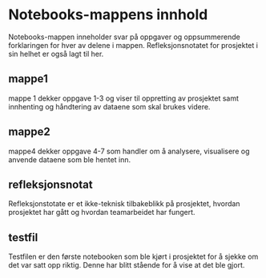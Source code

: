 # Notebooks-mappens innhold

Notebooks-mappen inneholder svar på oppgaver og oppsummerende forklaringen for hver av delene i mappen. Refleksjonsnotatet for prosjektet i sin helhet er også lagt til her.

## mappe1

mappe 1 dekker oppgave 1-3 og viser til oppretting av prosjektet samt innhenting og håndtering av dataene som skal brukes videre.

## mappe2

mappe4 dekker oppgave 4-7 som handler om å analysere, visualisere og anvende dataene som ble hentet inn.

## refleksjonsnotat

Refleksjonstotate er et ikke-teknisk tilbakeblikk på prosjektet, hvordan prosjektet har gått og hvordan teamarbeidet har fungert.
 
## testfil

Testfilen er den første notebooken som ble kjørt i prosjektet for å sjekke om det var satt opp riktig. Denne har blitt stående for å vise at det ble gjort.